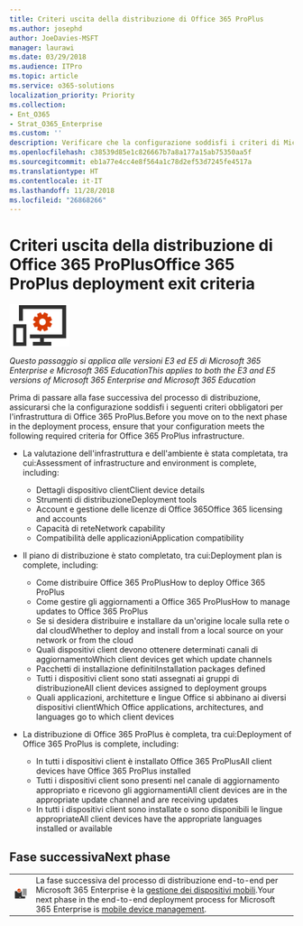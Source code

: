 ```yaml
---
title: Criteri uscita della distribuzione di Office 365 ProPlus
ms.author: josephd
author: JoeDavies-MSFT
manager: laurawi
ms.date: 03/29/2018
ms.audience: ITPro
ms.topic: article
ms.service: o365-solutions
localization_priority: Priority
ms.collection:
- Ent_O365
- Strat_O365_Enterprise
ms.custom: ''
description: Verificare che la configurazione soddisfi i criteri di Microsoft 365 Enterprise per l'infrastruttura di Office 365 ProPlus.
ms.openlocfilehash: c38539d85e1c826667b7a8a177a15ab75350aa5f
ms.sourcegitcommit: eb1a77e4cc4e8f564a1c78d2ef53d7245fe4517a
ms.translationtype: HT
ms.contentlocale: it-IT
ms.lasthandoff: 11/28/2018
ms.locfileid: "26868266"
---
```

# <a name="office-365-proplus-deployment-exit-criteria"></a><span data-ttu-id="b214e-103">Criteri uscita della distribuzione di Office 365 ProPlus</span><span class="sxs-lookup"><span data-stu-id="b214e-103">Office 365 ProPlus deployment exit criteria</span></span>

![](./media/deploy-foundation-infrastructure/O365proplus_icon-small.png)

<span data-ttu-id="b214e-104">*Questo passaggio si applica alle versioni E3 ed E5 di Microsoft 365 Enterprise e Microsoft 365 Education*</span><span class="sxs-lookup"><span data-stu-id="b214e-104">*This applies to both the E3 and E5 versions of Microsoft 365 Enterprise and Microsoft 365 Education*</span></span>

<span data-ttu-id="b214e-105">Prima di passare alla fase successiva del processo di distribuzione, assicurarsi che la configurazione soddisfi i seguenti criteri obbligatori per l'infrastruttura di Office 365 ProPlus.</span><span class="sxs-lookup"><span data-stu-id="b214e-105">Before you move on to the next phase in the deployment process, ensure that your configuration meets the following required criteria for Office 365 ProPlus infrastructure.</span></span>

- <span data-ttu-id="b214e-106">La valutazione dell'infrastruttura e dell'ambiente è stata completata, tra cui:</span><span class="sxs-lookup"><span data-stu-id="b214e-106">Assessment of infrastructure and environment is complete, including:</span></span>

    - <span data-ttu-id="b214e-107">Dettagli dispositivo client</span><span class="sxs-lookup"><span data-stu-id="b214e-107">Client device details</span></span>
    - <span data-ttu-id="b214e-108">Strumenti di distribuzione</span><span class="sxs-lookup"><span data-stu-id="b214e-108">Deployment tools</span></span>
    - <span data-ttu-id="b214e-109">Account e gestione delle licenze di Office 365</span><span class="sxs-lookup"><span data-stu-id="b214e-109">Office 365 licensing and accounts</span></span>
    - <span data-ttu-id="b214e-110">Capacità di rete</span><span class="sxs-lookup"><span data-stu-id="b214e-110">Network capability</span></span>
    - <span data-ttu-id="b214e-111">Compatibilità delle applicazioni</span><span class="sxs-lookup"><span data-stu-id="b214e-111">Application compatibility</span></span>

- <span data-ttu-id="b214e-112">Il piano di distribuzione è stato completato, tra cui:</span><span class="sxs-lookup"><span data-stu-id="b214e-112">Deployment plan is complete, including:</span></span>

    - <span data-ttu-id="b214e-113">Come distribuire Office 365 ProPlus</span><span class="sxs-lookup"><span data-stu-id="b214e-113">How to deploy Office 365 ProPlus</span></span>
    - <span data-ttu-id="b214e-114">Come gestire gli aggiornamenti a Office 365 ProPlus</span><span class="sxs-lookup"><span data-stu-id="b214e-114">How to manage updates to Office 365 ProPlus</span></span>
    - <span data-ttu-id="b214e-115">Se si desidera distribuire e installare da un'origine locale sulla rete o dal cloud</span><span class="sxs-lookup"><span data-stu-id="b214e-115">Whether to deploy and install from a local source on your network or from the cloud</span></span>
    - <span data-ttu-id="b214e-116">Quali dispositivi client devono ottenere determinati canali di aggiornamento</span><span class="sxs-lookup"><span data-stu-id="b214e-116">Which client devices get which update channels</span></span>
    - <span data-ttu-id="b214e-117">Pacchetti di installazione definiti</span><span class="sxs-lookup"><span data-stu-id="b214e-117">Installation packages defined</span></span>
    - <span data-ttu-id="b214e-118">Tutti i dispositivi client sono stati assegnati ai gruppi di distribuzione</span><span class="sxs-lookup"><span data-stu-id="b214e-118">All client devices assigned to deployment groups</span></span>
    - <span data-ttu-id="b214e-119">Quali applicazioni, architetture e lingue Office si abbinano ai diversi dispositivi client</span><span class="sxs-lookup"><span data-stu-id="b214e-119">Which Office applications, architectures, and languages go to which client devices</span></span>

- <span data-ttu-id="b214e-120">La distribuzione di Office 365 ProPlus è completa, tra cui:</span><span class="sxs-lookup"><span data-stu-id="b214e-120">Deployment of Office 365 ProPlus is complete, including:</span></span>

    - <span data-ttu-id="b214e-121">In tutti i dispositivi client è installato Office 365 ProPlus</span><span class="sxs-lookup"><span data-stu-id="b214e-121">All client devices have Office 365 ProPlus installed</span></span>
    - <span data-ttu-id="b214e-122">Tutti i dispositivi client sono presenti nel canale di aggiornamento appropriato e ricevono gli aggiornamenti</span><span class="sxs-lookup"><span data-stu-id="b214e-122">All client devices are in the appropriate update channel and are receiving updates</span></span>
    - <span data-ttu-id="b214e-123">In tutti i dispositivi client sono installate o sono disponibili le lingue appropriate</span><span class="sxs-lookup"><span data-stu-id="b214e-123">All client devices have the appropriate languages installed or available</span></span>

## <a name="next-phase"></a><span data-ttu-id="b214e-124">Fase successiva</span><span class="sxs-lookup"><span data-stu-id="b214e-124">Next phase</span></span> 


|||
|:-------|:-----|
|![](./media/deploy-foundation-infrastructure/mobiledevicemgmt_icon-small.png)| <span data-ttu-id="b214e-125">La fase successiva del processo di distribuzione end-to-end per Microsoft 365 Enterprise è la [gestione dei dispositivi mobili](mobility-infrastructure.md).</span><span class="sxs-lookup"><span data-stu-id="b214e-125">Your next phase in the end-to-end deployment process for Microsoft 365 Enterprise is [mobile device management](mobility-infrastructure.md).</span></span> |
